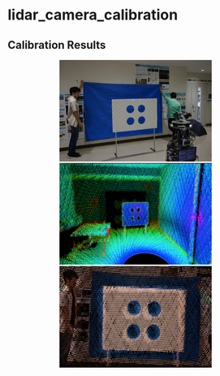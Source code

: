 # lidar_camera_calibration

## Calibration Results
<div align="center">
<img src="https://github.com/Sadaku1993/calibration/blob/master/env.png"   width="300" height="200">
<img src="https://github.com/Sadaku1993/calibration/blob/master/raw.png"   width="300" height="200">
<img src="https://github.com/Sadaku1993/calibration/blob/master/cloud.png" width="300" height="200">
</div>
